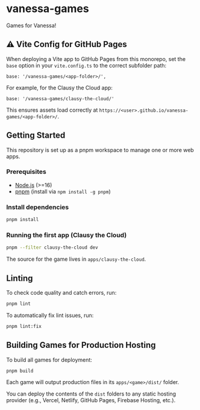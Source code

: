 # vanessa-games

Games for Vanessa!

## ⚠️ Vite Config for GitHub Pages

When deploying a Vite app to GitHub Pages from this monorepo, set the `base` option in your `vite.config.ts` to the correct subfolder path:

```
base: '/vanessa-games/<app-folder>/',
```

For example, for the Clausy the Cloud app:

```
base: '/vanessa-games/clausy-the-cloud/'
```

This ensures assets load correctly at `https://<user>.github.io/vanessa-games/<app-folder>/`.

## Getting Started

This repository is set up as a pnpm workspace to manage one or more web apps.

### Prerequisites

- [Node.js](https://nodejs.org/) (>=16)
- [pnpm](https://pnpm.io/) (install via `npm install -g pnpm`)

### Install dependencies

```bash
pnpm install
```

### Running the first app (Clausy the Cloud)

```bash
pnpm --filter clausy-the-cloud dev
```

The source for the game lives in `apps/clausy-the-cloud`.

## Linting

To check code quality and catch errors, run:

```bash
pnpm lint
```

To automatically fix lint issues, run:

```bash
pnpm lint:fix
```

## Building Games for Production Hosting

To build all games for deployment:

```bash
pnpm build
```

Each game will output production files in its `apps/<game>/dist/` folder.

You can deploy the contents of the `dist` folders to any static hosting provider (e.g., Vercel, Netlify, GitHub Pages, Firebase Hosting, etc.).
